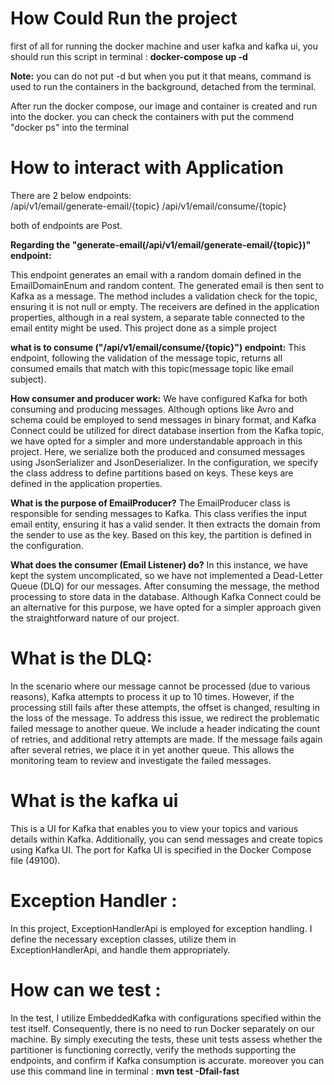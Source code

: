 How Could Run the project
==========================
first of all for running the docker machine and user kafka and kafka ui, you should run this script in terminal :
**docker-compose up -d**

**Note:** you can do not put -d but when you put it that means, command is used to run the containers in the background,
detached from the terminal.

After run the docker compose, our image and container is created and run into the docker. you can check the containers with put the commend "docker ps" into the terminal

How to interact with Application
==================

There are 2 below endpoints:  
/api/v1/email/generate-email/{topic}
/api/v1/email/consume/{topic}

both of endpoints are Post.

**Regarding the "generate-email(/api/v1/email/generate-email/{topic})" endpoint:**

This endpoint generates an email with a random domain defined in the EmailDomainEnum and random content.
The generated email is then sent to Kafka as a message.
The method includes a validation check for the topic, ensuring it is not null or empty.
The receivers are defined in the application properties, although in a real system, a separate table connected to the email entity might be used.
This project done as a simple project

**what is to consume ("/api/v1/email/consume/{topic}") endpoint:**
This endpoint, following the validation of the message topic, returns all consumed emails that match with this topic(message topic like email subject).

**How consumer and producer work:**
We have configured Kafka for both consuming and producing messages.
Although options like Avro and schema could be employed to send messages in binary format, and Kafka Connect could be utilized for direct database insertion from the Kafka topic, we have opted for a simpler and more understandable approach in this project.
Here, we serialize both the produced and consumed messages using JsonSerializer and JsonDeserializer.
In the configuration, we specify the class address to define partitions based on keys. These keys are defined in the application properties.

**What is the purpose of EmailProducer?**
The EmailProducer class is responsible for sending messages to Kafka. This class verifies the input email entity, ensuring it has a valid sender. It then extracts the domain from the sender to use as the key. Based on this key, the partition is defined in the configuration.


**What does the consumer (Email Listener) do?**
In this instance, we have kept the system uncomplicated, so we have not implemented a Dead-Letter Queue (DLQ) for our messages. After consuming the message, the method processing to store data in the database. Although Kafka Connect could be an alternative for this purpose, we have opted for a simpler approach given the straightforward nature of our project.

What is the DLQ: 
=============
In the scenario where our message cannot be processed (due to various reasons), Kafka attempts to process it up to 10 times. However, if the processing still fails after these attempts, the offset is changed, resulting in the loss of the message.
To address this issue, we redirect the problematic failed message to another queue. We include a header indicating the count of retries, and additional retry attempts are made. If the message fails again after several retries, we place it in yet another queue. This allows the monitoring team to review and investigate the failed messages.

What is the kafka ui
=====
This is a UI for Kafka that enables you to view your topics and various details within Kafka. Additionally, you can send messages and create topics using Kafka UI. The port for Kafka UI is specified in the Docker Compose file (49100).

Exception Handler : 
=======
In this project, ExceptionHandlerApi is employed for exception handling. I define the necessary exception classes, utilize them in ExceptionHandlerApi, and handle them appropriately.

How can we test : 
===============
In the test, I utilize EmbeddedKafka with configurations specified within the test itself. Consequently, there is no need to run Docker separately on our machine. By simply executing the tests, these unit tests assess whether the partitioner is functioning correctly, verify the methods supporting the endpoints, and confirm if Kafka consumption is accurate.
moreover you can use this command line in terminal : **mvn test -Dfail-fast**

